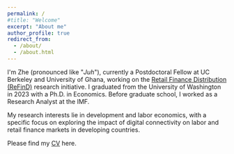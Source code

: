 ```yaml
---
permalink: /
#title: "Welcome"
excerpt: "About me"
author_profile: true
redirect_from: 
  - /about/
  - /about.html
---
```


I'm Zhe (pronounced like "_Juh_"), currently a Postdoctoral Fellow at UC Berkeley and University of Ghana, working on the [Retail Finance Distribution (ReFinD)](https://refind-isser.ug.edu.gh/) research initiative. I graduated from the University of Washington in 2023 with a Ph.D. in Economics. Before graduate school, I worked as a Research Analyst at the IMF. 

My research interests lie in development and labor economics, with a specific focus on exploring the impact of digital connectivity on labor and retail finance markets in developing countries. 

Please find my [CV](http://zheliu-econ.github.io/files/zheliu_cv.pdf) here.




